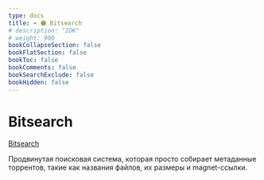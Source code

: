 ```yaml
---
type: docs
title: ➡️ 🟠 Bitsearch
# description: "IDK"
# weight: 900
bookCollapseSection: false
bookFlatSection: false
bookToc: false
bookComments: false
bookSearchExclude: false
bookHidden: false
---
```


# Bitsearch

[Bitsearch](https://bitsearch.to/?nt)

Продвинутая поисковая система, которая просто собирает метаданные торрентов, такие как названия файлов, их размеры и magnet-ссылки.

